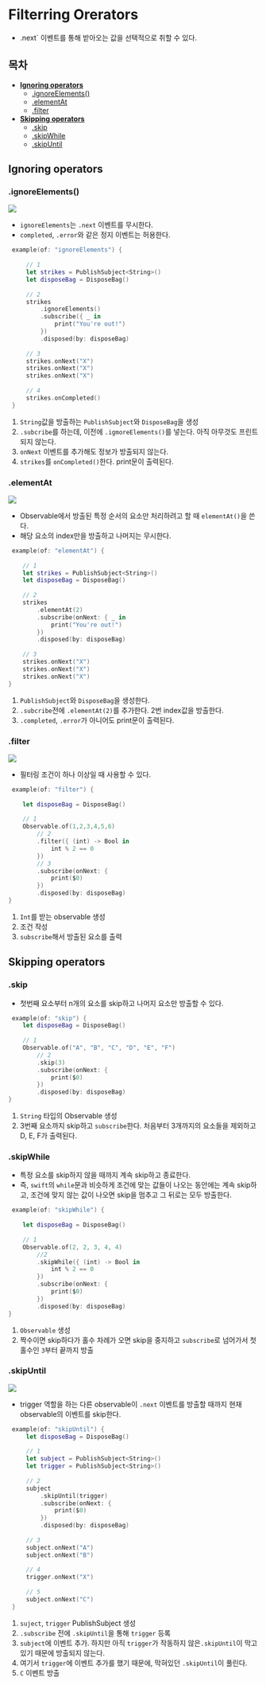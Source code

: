 # Filterring Orerators
- .next` 이벤트를 통해 받아오는 값을 선택적으로 취할 수 있다. 
## 목차
- [**Ignoring operators**](#ignoring_operators)
	- [.ignoreElements()](#ignoreElements())
	- [.elementAt](#elementAt)
	- [.filter](#filter)
- [**Skipping operators**](#skipping_operators)
	- [.skip](#skip)
	- [.skipWhile](#skipWhile)
	- [.skipUntil](#skipUntil)


## Ignoring operators
### .ignoreElements()
![](https://velog.velcdn.com/images/horeng2/post/4a435473-3188-46c8-8ebf-dcef1c5ba2dd/image.png)
- `ignoreElements`는 `.next` 이벤트를 무시한다.
- `completed`, `.error`와 같은 정지 이벤트는 허용한다.
```swift
 example(of: "ignoreElements") {
     
     // 1
     let strikes = PublishSubject<String>()
     let disposeBag = DisposeBag()
     
     // 2
     strikes
         .ignoreElements()
         .subscribe({ _ in
             print("You're out!")
         })
         .disposed(by: disposeBag)
     
     // 3
     strikes.onNext("X")
     strikes.onNext("X")
     strikes.onNext("X")
     
     // 4
     strikes.onCompleted()
 }
 ```
 1. `String`값을 방출하는 `PublishSubject`와 `DisposeBag`을 생성
 2. `.subcribe`를 하는데, 이전에 `.igmoreElements()`를 넣는다. 아직 아무것도 프린트되지 않는다.
 3. `onNext` 이벤트를 추가해도 정보가 방출되지 않는다.
 4. `strikes`를 `onCompleted()`한다. print문이 출력된다.
 
### .elementAt
 ![](https://velog.velcdn.com/images/horeng2/post/d519962d-bb46-4d02-827c-7f62136aff96/image.png)
 - Observable에서 방출된 특정 순서의 요소만 처리하려고 할 때 `elementAt()`을 쓴다. 
 - 해당 요소의 index만을 방출하고 나머지는 무시한다.
 ```swift
  example(of: "elementAt") {
     
     // 1
     let strikes = PublishSubject<String>()
     let disposeBag = DisposeBag()
     
     // 2
     strikes
         .elementAt(2)
         .subscribe(onNext: { _ in
             print("You're out!")
         })
         .disposed(by: disposeBag)
     
     // 3
     strikes.onNext("X")
     strikes.onNext("X")
     strikes.onNext("X")
 }
 ```
 1. `PublishSubject`와 `DisposeBag`을 생성한다.
 2. `.subcribe`전에 `.elementAt(2)`를 추가한다. 2번 index값을 방출한다.
 3. `.completed`, `.error`가 아니어도 print문이 출력된다.
 
### .filter
 ![](https://velog.velcdn.com/images/horeng2/post/bbe2f858-04bd-4fcf-b2ec-3c02070612a7/image.png)
 - 필터링 조건이 하나 이상일 때 사용할 수 있다.
 ```swift
  example(of: "filter") {
     
     let disposeBag = DisposeBag()
     
     // 1
     Observable.of(1,2,3,4,5,6)
         // 2
         .filter({ (int) -> Bool in
             int % 2 == 0
         })
         // 3
         .subscribe(onNext: {
             print($0)
         })
         .disposed(by: disposeBag)
 }
 ```
 1. `Int`를 받는 observable 생성
 2. 조건 작성
 3. `subscribe`해서 방출된 요소를 출력
 
## Skipping operators
### .skip
 - 첫번째 요소부터 n개의 요소를 skip하고 나머지 요소만 방출할 수 있다.
 ```swift
  example(of: "skip") {
     let disposeBag = DisposeBag()
     
     // 1
     Observable.of("A", "B", "C", "D", "E", "F")
         // 2
         .skip(3)
         .subscribe(onNext: {
             print($0)
         })
         .disposed(by: disposeBag)
 }
 ```
 1. `String` 타입의 Observable 생성
 2. 3번째 요소까지 skip하고 `subscribe`한다. 처음부터 3개까지의 요소들을 제외하고 D, E, F가 출력된다.
 
### .skipWhile
 - 특정 요소를 skip하지 않을 때까지 계속 skip하고 종료한다.
 - 즉, `swift`의 `while`문과 비슷하게 조건에 맞는 값들이 나오는 동안에는 계속 skip하고, 조건에 맞지 않는 값이 나오면 skip을 멈추고 그 뒤로는 모두 방출한다.
 ```swift
  example(of: "skipWhile") {
     
     let disposeBag = DisposeBag()
     
     // 1
     Observable.of(2, 2, 3, 4, 4)
         //2
         .skipWhile({ (int) -> Bool in
             int % 2 == 0
         })
         .subscribe(onNext: {
             print($0)
         })
         .disposed(by: disposeBag)
 }
 ```
 1. `Observable` 생성
 2. 짝수이면 skip하다가 홀수 차례가 오면 skip을 중지하고 `subscribe`로 넘어가서 첫 홀수인 `3`부터 끝까지 방출
 
### .skipUntil
![](https://velog.velcdn.com/images/horeng2/post/9c29b32f-178e-4ace-8c44-99f646c327e6/image.png)
- trigger 역할을 하는 다른 observable이 `.next` 이벤트를 방출할 때까지 현재 observable의 이벤트를 skip한다.
```swift
 example(of: "skipUntil") {
     let disposeBag = DisposeBag()
     
     // 1
     let subject = PublishSubject<String>()
     let trigger = PublishSubject<String>()
     
     // 2
     subject
         .skipUntil(trigger)
         .subscribe(onNext: {
             print($0)
         })
         .disposed(by: disposeBag)
     
     // 3
     subject.onNext("A")
     subject.onNext("B")
     
     // 4
     trigger.onNext("X")
     
     // 5
     subject.onNext("C")
 }
 ```
 1. `suject`, `trigger` PublishSubject 생성
 2. `.subscribe` 전에 `.skipUntil`을 통해 `trigger` 등록
 3. `subject`에 이벤트 추가. 하지만 아직 `trigger`가 작동하지 않은`.skipUntil`이 막고 있기 때문에 방출되지 않는다.
 4. 여기서 `trigger`에 이벤트 추가를 했기 때문에, 막혀있던 `.skipUntil`이 풀린다.
 5. `C` 이벤트 방출
 
